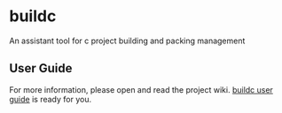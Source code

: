 buildc
======

An assistant tool for c project building and packing management

User Guide
-------------
For more information, please open and read the project wiki. [buildc user guide](https://github.com/bigwhite/buildc/wiki) is ready for you.
